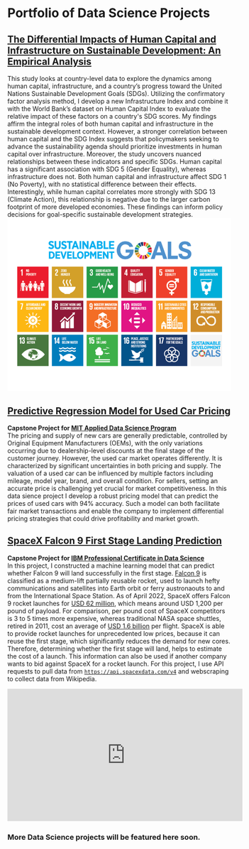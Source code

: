 # Portfolio of Data Science Projects  
  
  
## [The Differential Impacts of Human Capital and Infrastructure on Sustainable Development: An Empirical Analysis](https://github.com/hpanahov/humanCap_infrastructure) 
This study looks at country-level data to explore the dynamics among human capital, infrastructure, and a country’s progress toward the United Nations Sustainable Development Goals (SDGs). Utilizing the confirmatory factor analysis method, I develop a new Infrastructure Index and combine it with the World Bank’s dataset on Human Capital Index to evaluate the relative impact of these factors on a country's SDG scores. My findings affirm the integral roles of both human capital and infrastructure in the sustainable development context. However, a stronger correlation between human capital and the SDG Index suggests that policymakers seeking to advance the sustainability agenda should prioritize investments in human capital over infrastructure. Moreover, the study uncovers nuanced relationships between these indicators and specific SDGs. Human capital has a significant association with SDG 5 (Gender Equality), whereas infrastructure does not. Both human capital and infrastructure affect SDG 1 (No Poverty), with no statistical difference between their effects. Interestingly, while human capital correlates more strongly with SDG 13 (Climate Action), this relationship is negative due to the larger carbon footprint of more developed economies. These findings can inform policy decisions for goal-specific sustainable development strategies. 
![UN SDG](https://github.com/hpanahov/humanCap_infrastructure/blob/main/Media/UN_SDG.png?raw=true)
  
  
## [Predictive Regression Model for Used Car Pricing](https://github.com/hpanahov/used_cars)
**Capstone Project for [MIT Applied Data Science Program](https://www.credential.net/cfb9f803-accf-429c-8fe4-4e33ef46f596)**   
The pricing and supply of new cars are generally predictable, controlled by Original Equipment Manufacturers (OEMs), with the only variations occurring due to dealership-level discounts at the final stage of the customer journey. However, the used car market operates differently. It is characterized by significant uncertainties in both pricing and supply. The valuation of a used car can be influenced by multiple factors including mileage, model year, brand, and overall condition. For sellers, setting an accurate price is challenging yet crucial for market competitiveness. In this data sience project I develop a robust pricing model that can predict the prices of used cars with 94% accuracy. Such a model can both facilitate fair market transactions and enable the company to implement differential pricing strategies that could drive profitability and market growth.   
  
  
## [SpaceX  Falcon 9 First Stage Landing Prediction](https://github.com/hpanahov/SpaceX_data) 
**Capstone Project for [IBM Professional Certificate in Data Science](https://credentials.edx.org/credentials/6fad60d7dc4f4260979258aa1ea96ea7/)**   
In this project, I constructed a machine learning model that can predict whether Falcon 9 will land successfully in the first stage. [Falcon 9](https://www.spacex.com/vehicles/falcon-9/) is classified as a medium-lift partially reusable rocket, used to launch hefty communications and satellites into Earth orbit or ferry austronaouts to and from the International Space Station. As of April 2022, SpaceX offers Falcon 9 rocket launches for [USD 62 million](https://www.nbcnews.com/science/space/space-launch-costs-growing-business-industry-rcna23488), which means around USD 1,200 per pound of payload. For comparison, per pound cost of SpaceX competitors is 3 to 5 times more expensive, whereas traditional NASA space shuttles, retired in 2011, cost an average of [USD 1.6 billion](https://aerospace.csis.org/data/space-launch-to-low-earth-orbit-how-much-does-it-cost/) per flight. SpaceX is able to provide rocket launches for unprecedented low prices, because it can reuse the first stage, which significantly reduces the demand for new cores. Therefore, determining whether the first stage will land, helps to estimate the cost of a launch. This information can also be used if another company wants to bid against SpaceX for a rocket launch. For this project, I use API requests to pull data from <code>https://api.spacexdata.com/v4</code> and webscraping to collect data from Wikipedia. 

<iframe width="530" height="298" src="https://www.youtube.com/embed/1sJlFzUQVmY" title="YouTube video player" frameborder="0" allow="accelerometer; autoplay; clipboard-write; encrypted-media; gyroscope; picture-in-picture" allowfullscreen></iframe>   

  
### More Data Science projects will be featured here soon.  



